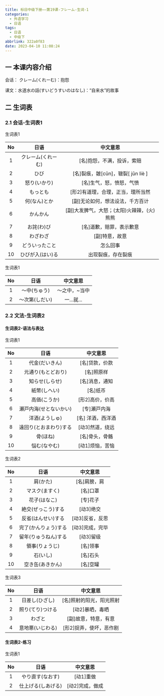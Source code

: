 ```yaml
---
title: 标日中级下册——第19课-フレーム-生词-1
categories:
  - 外语学习
  - 日语
tags:
  - 日语
  - 中级下
abbrlink: 322a0f83
date: 2023-04-10 11:08:24
---
```

## 一 本课内容介绍

会话： クレーム(くれーむ)：抱怨

课文：水道水の話(すいどうすいのはなし)：“自来水”的故事

<!--more-->

## 二 生词表

### 2.1 会话-生词表1

生词表1

|  No  |        日语        |                  中文意思                  |
| :--: | :----------------: | :----------------------------------------: |
|  1   | クレーム(くれーむ) |         [名]抱怨，不满，投诉，索赔         |
|  2   |        ひび        |     [名]裂痕，皴[cūn]，皲裂[ jūn liè ]     |
|  3   |    怒り(いかり)    |          [名]生气，怒，愤怒，气愤          |
|  4   |      もっとも      |     [形2]有道理，合理，正当，理所当然      |
|  5   |    何(なん)とか    |      [副]无论如何，想法设法，千方百计      |
|  6   |      かんかん      | [副]大发脾气，大怒；(太阳)火辣辣，(火)熊熊 |
|  7   |     お詫(わ)び     |          [名]道歉，赔罪，表示歉意          |
|  8   |      わざわざ      |               [副]特意，故意               |
|  9   |   どういったこと   |                  怎么回事                  |
|  10  |  ひびが入(はい)る  |             出现裂痕，存在裂痕             |

生词表1

|  No  |      日语      |   中文意思    |
| :--: | :------------: | :-----------: |
|  1   |  ～中(ちゅう)  | ～之中，~当中 |
|  2   | ～次第(しだい) |  一...就...   |

### 2.2 文法-生词表2

#### 生词表2-语法与表达

生词表1

|  No  |          日语          |     中文意思      |
| :--: | :--------------------: | :---------------: |
|  1   |     代金(だいきん)     |  [名]贷款，价款   |
|  2   |   元通り(もとどおり)   |    [名]照原样     |
|  3   |     知らせ(しらせ)     |  [名]消息，通知   |
|  4   |      紙幣(しへい)      |     [名]纸币      |
|  5   |      高価(こうか)      |  [形2]高价，价高  |
|  6   | 瀬戸内海(せとないかい) |   [专]瀬戸内海    |
|  7   |     洋酒(ようしゅ)     | [名] 洋酒，西洋酒 |
|  8   | 遠回り(とおまわり)する |  [动3]然道，绕远  |
|  9   |        骨(ほね)        |  [名]骨头，骨骼   |
|  10  |      悩む(なやむ)      |  [动1]烦恼，苦恼  |

生词表2

|  No  |         日语         |    中文意思     |
| :--: | :------------------: | :-------------: |
|  1   |       肩(かた)       |  [名]肩膀，肩   |
|  2   |    マスク(ますく)    |    [名]口罩     |
|  3   |     花子(はなこ)     |    [专]花子     |
|  4   |  絶交(ぜっこう)する  |    [动3]绝交    |
|  5   |  反省(はんせい)する  | [动3]反省，反思 |
|  6   | 完了(かんりょう)する | [动3]完成，完毕 |
|  7   | 留年(りゅうねん)する |    [动3]留级    |
|  8   |    領事(りょうじ)    |    [名]领事     |
|  9   |       石(いし)       |    [名]石头     |
|  10  |   空き缶(あきかん)   |    [名]空罐     |

生词表3

|  No  |       日语       |         中文意思         |
| :--: | :--------------: | :----------------------: |
|  1   |  日差し(ひざし)  | [名]照射的阳光，阳光照射 |
|  2   | 照り(てり)つける |     [动2]暴晒，毒晒      |
|  3   |      わざと      |   [副]故意，特意，有意   |
|  4   | 意地悪(いじわる) | [形2]捉弄，使坏，恶作剧  |

#### 生词表2-练习

生词表1


|  No  |        日语        |    中文意思     |
| :--: | :----------------: | :-------------: |
|  1   |  やり直す(なおす)  |    [动1]重做    |
|  2   | 仕上げる(しあげる) | [动2]完成，做成 |

